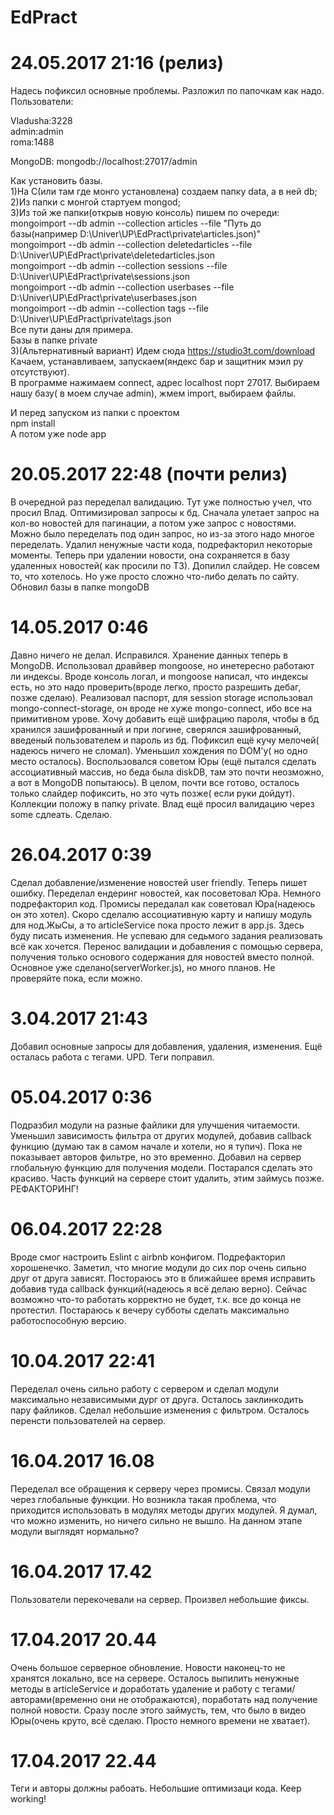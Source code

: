 # EdPract

# 24.05.2017 21:16 (релиз)

Надесь пофиксил основные проблемы. Разложил по папочкам как надо. Пользователи:

Vladusha:3228  
admin:admin  
roma:1488  

MongoDB: mongodb://localhost:27017/admin  

Как установить базы.  
1)На C(или там где монго установлена) создаем папку data, а в ней db;  
2)Из папки с монгой стартуем mongod;  
3)Из той же папки(открыв новую консоль) пишем по очереди:  
mongoimport --db admin --collection articles --file "Путь до базы(например D:\Univer\UP\EdPract\private\articles.json)"  
mongoimport --db admin --collection deletedarticles --file D:\Univer\UP\EdPract\private\deletedarticles.json  
mongoimport --db admin --collection sessions --file D:\Univer\UP\EdPract\private\sessions.json  
mongoimport --db admin --collection userbases --file D:\Univer\UP\EdPract\private\userbases.json  
mongoimport --db admin --collection tags --file D:\Univer\UP\EdPract\private\tags.json  
Все пути даны для примера.  
Базы в папке private  
3)(Альтернативный вариант)
Идем сюда https://studio3t.com/download  
Качаем, устанавливаем, запускаем(яндекс бар и защитник мэил ру отсутствуют).  
В программе нажимаем connect, адрес localhost порт 27017. Выбираем нашу базу( в моем случае admin), жмем import, выбираем файлы.  

И перед запуском из папки с проектом  
npm install  
А потом уже node app  

# 20.05.2017 22:48 (почти релиз)

В очередной раз переделал валидацию. Тут уже полностью учел, что просил Влад. Оптимизировал запросы к бд. Сначала улетает запрос на кол-во новостей для пагинации, а потом уже запрос с новостями. Можно было переделать под один запрос, но из-за этого надо многое переделать. Удалил ненужные части кода, подрефакторил некоторые моменты. Теперь при удалении новости, она сохраняется в базу удаленных новостей( как просили по ТЗ). Допилил слайдер. Не совсем то, что хотелось. Но уже просто сложно что-либо делать по сайту. Обновил базы в папке mongoDB

# 14.05.2017 0:46

Давно ничего не делал. Исправился. Хранение данных теперь в MongoDB. Использовал дравйвер mongoose, но инетересно работают ли индексы. Вроде консоль логал, и mongoose написал, что индексы есть, но это надо проверить(вроде легко, просто разрешить дебаг, позже сделаю). Реализовал паспорт, для session storage использовал mongo-connect-storage, он вроде не хуже mongo-connect, ибо все на примитивном урове. Хочу добавить ещё шифрацию пароля, чтобы в бд хранился зашифрованный и при логине, сверялся зашифрованный, введеный пользователем и пароль из бд. Пофиксил ещё кучу мелочей( надеюсь ничего не сломал). Уменьшил хождения по DOM'у( но одно место осталось). Воспользовался советом Юры (ещё пытался сделать ассоциативный массив, но беда была diskDB, там это почти неозможно, а вот в MongoDB попытаюсь). В целом, почти все готово, осталось только слайдер пофиксить, но это чуть позже( если руки дойдут). Коллекции положу в папку private. Влад ещё просил валидацию через some сдлеать. Сделаю.


# 26.04.2017 0:39
Сделал добавление/изменение новостей user friendly. Теперь пишет ошибку. Переделал ендеринг новостей, как посоветовал Юра.
Немного подрефакторил код. Промисы передалал как советовал Юра(надеюсь он это хотел). Скоро сделалю ассоциативную карту и напишу модуль для нод.ЖыСы, а то articleService пока просто лежит в app.js.
Здесь буду писать изменения.
Не успеваю для седьмого задания реализовать всё как хочется. Перенос валидации и добавления с помощью сервера, получения только основого
содержания для новостей вместо полной. Основное уже сделано(serverWorker.js), но много планов. Не проверяйте пока, если можно.
# 3.04.2017 21:43
Добавил основные запросы для добавления, удаления, изменения. Ещё осталась работа с тегами. 
UPD. Теги поправил.
# 05.04.2017 0:36
Подразбил модули на разные файлики для улучшения читаемости. Уменьшил зависимость фильтра от других модулей, добавив callback функцию
(думаю так в самом начале и хотели, но я тупич). Пока не показывает авторов фильтре, но это временно.
Добавил на сервер глобальную функцию для получения модели. Постарался сделать это красиво. Часть функций на сервере стоит удалить, этим займусь позже.
РЕФАКТОРИНГ!
# 06.04.2017 22:28
Вроде смог настроить Eslint с airbnb конфигом. Подрефакторил хорошенечко. Заметил, что многие модули до сих пор очень сильно друг от друга зависят. Постораюсь это в ближайшее время исправить добавив туда callback функций(надеюсь я всё делаю верно). Сейчас возможно что-то работать корректно не будет, т.к. все до конца не протестил. Постараюсь к вечеру субботы сделать максимально работоспособную версию.
# 10.04.2017 22:41
Переделал очень сильно работу с сервером и сделал модули максимально независимыми дург от друга. Осталось заклинкодить пару файликов.
Сделал небольшие изменения с фильтром. Осталось перенсти пользователей на сервер.
# 16.04.2017 16.08
Переделал все обращения к серверу через промисы. Связал модули через глобальные функции. Но возникла такая проблема, что приходится использовать
в модулях методы других модулей. Я думал, что можно изменить, но ничего сильно не вышло. На данном этапе модули выглядят нормально?
# 16.04.2017 17.42
Пользователи перекочевали на сервер. Произвел небольшие фиксы.
# 17.04.2017 20.44
Очень большое серверное обновление. Новости наконец-то не хранятся локально, все на сервере. Осталось выпилить ненужные методы в
articleService и доработать удаление и работу с тегами/авторами(временно они не отображаются), поработать над получение полной новости. Сразу после этого займусть, тем, что было в 
видео Юры(очень круто, всё сделаю. Просто немного времени не хватает). 
# 17.04.2017 22.44
Теги и авторы должны рабоать. Небольшие оптимизаци кода. Keep working!

